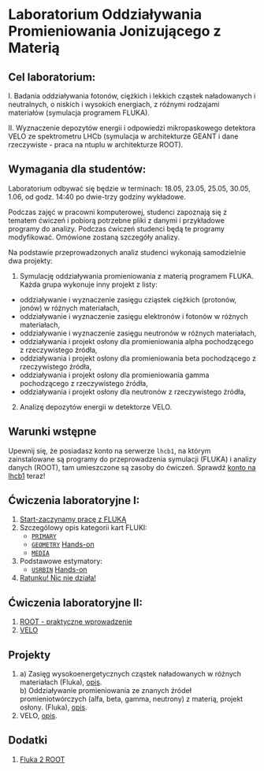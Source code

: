 
# Laboratorium Oddziaływania Promieniowania Jonizującego z Materią

## Cel laboratorium:
   I. Badania oddziaływania fotonów, ciężkich i lekkich cząstek naładowanych i neutralnych, o niskich i wysokich energiach, z różnymi rodzajami materiałów (symulacja programem FLUKA).

   II. Wyznaczenie depozytów energii i odpowiedzi mikropaskowego detektora VELO ze spektrometru LHCb (symulacja w architekturze GEANT i dane rzeczywiste - praca na ntuplu w architekturze ROOT).

## Wymagania dla studentów:
Laboratorium odbywać się będzie w terminach: 18.05, 23.05, 25.05, 30.05, 1.06, od godz. 14:40 po dwie-trzy godziny wykładowe.

Podczas zajęć w pracowni komputerowej, studenci zapoznają się z tematem ćwiczeń i pobiorą potrzebne pliki z danymi i przykładowe programy do analizy.
Podczas ćwiczeń studenci będą te programy modyfikować. Omówione zostaną szczegóły analizy.

Na podstawie przeprowadzonych analiz studenci wykonają samodzielnie dwa projekty:
1. Symulację oddziaływania promieniowania z materią programem FLUKA. Każda grupa wykonuje inny projekt z listy:
- oddziaływanie i wyznaczenie zasięgu cziąstek ciężkich (protonów, jonów) w różnych materiałach,
- oddziaływanie i wyznaczenie zasięgu elektronów i fotonów w różnych materiałach,
- oddziaływanie i wyznaczenie zasięgu neutronów w różnych materiałach,
- oddziaływania i projekt osłony dla promieniowania alpha pochodzącego z rzeczywistego źródła, 
- oddziaływania i projekt osłony dla promieniowania beta pochodzącego z rzeczywistego źródła, 
- oddziaływania i projekt osłony dla promieniowania gamma pochodzącego z rzeczywistego źródła, 
- oddziaływania i projekt osłony dla neutronów z rzeczywistego źródła, 
2. Analizę depozytów energii w detektorze VELO.

## Warunki wstępne 
Upewnij się, że posiadasz konto na serwerze `lhcb1`, na którym zainstalowane są programy do przeprowadzenia symulacji (FLUKA) i  analizy danych (ROOT), tam umieszczone są zasoby do ćwiczeń. Sprawdź [konto na lhcb1](lhcb1.md) teraz!

## Ćwiczenia laboratoryjne I:
1. [Start-zaczynamy pracę z FLUKĄ](Start.md)
2. Szczególowy opis kategorii kart FLUKI: 
   - [`PRIMARY`](Primary.md)
   - [`GEOMETRY`](Geometry.md) [Hands-on](https://agnieszkamucha.github.io/OPJzM/Files/Geometry.pdf)
   - [`MEDIA`](Media.md)
3. Podstawowe estymatory:
   - [`USRBIN`](Estymatory.md) [Hands-on](https://agnieszkamucha.github.io/OPJzM/Files/Scoring.pdf)
4. [Ratunku! Nic nie działa!](Ratunek.md)

## Ćwiczenia laboratoryjne II:
1. [ROOT - praktyczne wprowadzenie](Root.md)
2. [VELO](Velo.md) 

## Projekty
1.  a) Zasięg wysokoenergetycznych cząstek naładowanych w różnych materiałach (Fluka), [opis](Stopping.md). <br>
    b) Oddziaływanie promieniowania ze znanych źródeł promieniotwórczych (alfa, beta, gamma, neutrony) z materią, projekt osłony. (Fluka), [opis](Sources.md).
2. VELO, [opis](VELO.md).

## Dodatki
1. [Fluka 2 ROOT](Floot.md)

